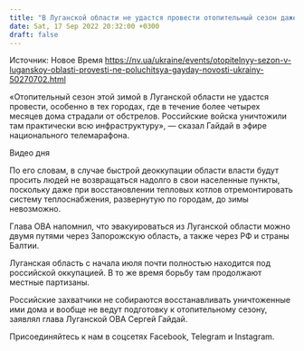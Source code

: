 ```yaml
---
title: "В Луганской области не удастся провести отопительный сезон даже в случае деоккупации — Гайдай"
date: Sat, 17 Sep 2022 20:32:00 +0300
draft: false
---
```

Источник: Новое Время https://nv.ua/ukraine/events/otopitelnyy-sezon-v-luganskoy-oblasti-provesti-ne-poluchitsya-gayday-novosti-ukrainy-50270702.html


«Отопительный сезон этой зимой в Луганской области не удастся провести, особенно в тех городах, где в течение более четырех месяцев дома страдали от обстрелов. Российские войска уничтожили там практически всю инфраструктуру», — сказал Гайдай в эфире национального телемарафона.

 Видео дня   

По его словам, в случае быстрой деоккупации области власти будут просить людей не возвращаться надолго в свои населенные пункты, поскольку даже при восстановлении тепловых котлов отремонтировать систему теплоснабжения, развернутую по городам, до зимы невозможно.

Глава ОВА напомнил, что эвакуироваться из Луганской области можно двумя путями через Запорожскую область, а также через РФ и страны Балтии.

Луганская область с начала июля почти полностью находится под российской оккупацией. В то же время борьбу там продолжают местные партизаны.

 Российские захватчики не собираются восстанавливать уничтоженные ими дома и вообще не ведут подготовку к отопительному сезону, заявлял глава Луганской ОВА Сергей Гайдай.

Присоединяйтесь к нам в соцсетях Facebook, Telegram и Instagram.
